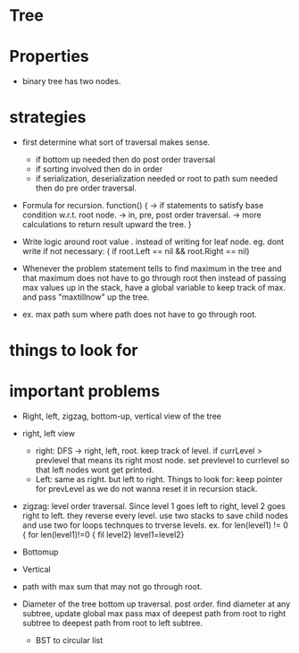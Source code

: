 # Tree

# Properties
- binary tree has two nodes.

# strategies
- first determine what sort of traversal makes sense. 
  - if bottom up needed then do post order traversal
  - if sorting involved then do in order
  - if serialization, deserialization needed or root to path sum needed then do pre order traversal.
- Formula for recursion.
 function() {
     -> if statements to satisfy base condition w.r.t. root node.
     -> in, pre, post order traversal.
     -> more calculations to return result upward the tree.
 }

  

- Write logic around root value . instead of writing for leaf node. eg. dont write if not necessary: ( if root.Left == nil && root.Right == nil)
- Whenever the problem statement tells to find maximum in the tree and that maximum does not have to go through root then
 instead of passing max values up in the stack, have a global variable to keep track of max. and pass  "maxtillnow" up the tree.
 - ex.  max path sum where path does not have to go through root.

# things to look for


# important problems
- Right, left, zigzag, bottom-up, vertical view of the tree
 - right, left view
    - right: DFS -> right, left, root. keep track of level. if currLevel > prevlevel that means its right most node. set prevlevel to currlevel so that left nodes wont get printed. 
    - Left: same as right. but left to right.
    Things to look for: keep pointer for prevLevel as we do not wanna reset it in recursion stack. 
 - zigzag:
      level order traversal. Since level 1 goes left to right, level 2 goes right to left. they reverse every level. use two stacks to save child nodes and use two for loops technques to trverse levels. ex. for len(level1) != 0 { for len(level1)!=0 { fil level2} level1=level2}
- Bottomup
- Vertical

- path with max sum that may not go through root.

- Diameter of the tree
  bottom up traversal. post order. 
  find diameter at any subtree, update global max
  pass max of deepest path from root to right subtree to deepest path from root to left subtree.

  - BST to circular list





    
